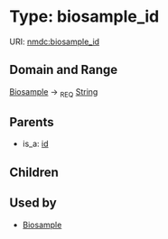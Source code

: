 
# Type: biosample_id




URI: [nmdc:biosample_id](https://microbiomedata/meta/biosample_id)


## Domain and Range

[Biosample](Biosample.md) ->  <sub>REQ</sub> [String](types/String.md)

## Parents

 *  is_a: [id](id.md)

## Children


## Used by

 * [Biosample](Biosample.md)
